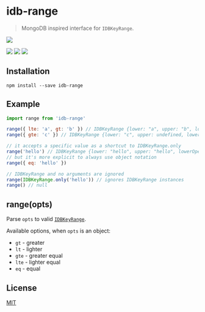 # idb-range

> MongoDB inspired interface for `IDBKeyRange`.

[![](https://saucelabs.com/browser-matrix/idb-range.svg)](https://saucelabs.com/u/idb-range)

[![](https://img.shields.io/npm/v/idb-range.svg)](https://npmjs.org/package/idb-range)
[![](https://img.shields.io/travis/treojs/idb-range.svg)](https://travis-ci.org/treojs/idb-range)
[![](http://img.shields.io/npm/dm/idb-range.svg)](https://npmjs.org/package/idb-range)

## Installation

    npm install --save idb-range

## Example

```js
import range from 'idb-range'

range({ lte: 'a', gt: 'b' }) // IDBKeyRange {lower: "a", upper: "b", lowerOpen: true, upperOpen: true}
range({ gte: 'c' }) // IDBKeyRange {lower: "c", upper: undefined, lowerOpen: false, upperOpen: true}

// it accepts a specific value as a shortcut to IDBKeyRange.only
range('hello') // IDBKeyRange {lower: "hello", upper: "hello", lowerOpen: false, upperOpen: false}
// but it's more explicit to always use object notation
range({ eq: 'hello' })

// IDBKeyRange and no arguments are ignored
range(IDBKeyRange.only('hello')) // ignores IDBKeyRange instances
range() // null
```

## range(opts)

Parse `opts` to valid [`IDBKeyRange`](https://developer.mozilla.org/en-US/docs/Web/API/IDBKeyRange).

Available options, when `opts` is an object:

* `gt` - greater
* `lt` - lighter
* `gte` - greater equal
* `lte` - lighter equal
* `eq` - equal

## License

[MIT](./LICENSE)
